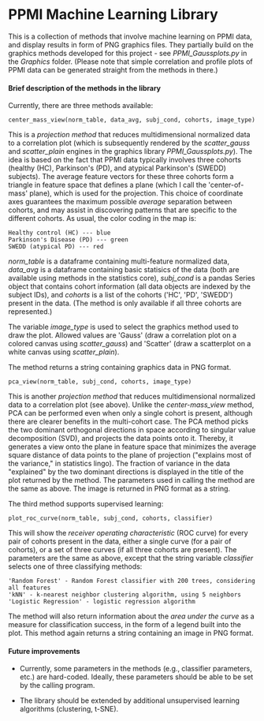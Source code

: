 PPMI Machine Learning Library
=============================

This is a collection of methods that involve machine learning on PPMI data, and display results in form of PNG graphics files.  They partially build on the graphics methods developed for this project - see *PPMI_Gaussplots.py* in the *Graphics* folder.  (Please note that simple correlation and profile plots of PPMI data can be generated straight from the methods in there.)

#### Brief description of the methods in the library

Currently, there are three methods available:

	center_mass_view(norm_table, data_avg, subj_cond, cohorts, image_type)

This is a *projection method* that reduces multidimensional normalized data to a correlation plot (which is subsequently rendered by the *scatter_gauss* and *scatter_plain* engines in the graphics library *PPMI_Gaussplots.py*).  The idea is based on the fact that PPMI data typically involves three cohorts (healthy (HC), Parkinson's (PD), and atypical Parkinson's (SWEDD) subjects).  The average feature vectors for these three cohorts form a triangle in feature space that defines a plane (which I call the 'center-of-mass' plane), which is used for the projection.  This choice of coordinate axes guarantees the maximum possible *average* separation between cohorts, and may assist in discovering patterns that are specific to the different cohorts.  As usual, the color coding in the map is:

	Healthy control (HC) --- blue
	Parkinson's Disease (PD) --- green
	SWEDD (atypical PD) --- red

*norm_table* is a dataframe containing multi-feature normalized data, *data_avg* is a dataframe containing basic statisics of the data (both are available using methods in the statistics core), *subj_cond* is a pandas Series object that contains cohort information (all data objects are indexed by the subject IDs), and *cohorts* is a list of the cohorts ('HC', 'PD', 'SWEDD') present in the data.  (The method is only available if all three cohorts are represented.)

The variable *image_type* is used to select the graphics method used to draw the plot.  Allowed values are 'Gauss' (draw a correlation plot on a colored canvas using *scatter_gauss*) and 'Scatter' (draw a scatterplot on a white canvas using *scatter_plain*).

The method returns a string containing graphics data in PNG format.

	pca_view(norm_table, subj_cond, cohorts, image_type)

This is another *projection method* that reduces multidimensional normalized data to a correlation plot (see above).  Unlike the *center-mass_view* method, PCA can be performed even when only a single cohort is present, although there are clearer benefits in the multi-cohort case. The PCA method picks the two dominant orthogonal directions in space according to singular value decomposition (SVD), and projects the data points onto it.  Thereby, it generates a view onto the plane in feature space that minimizes the average square distance of data points to the plane of projection ("explains most of the variance," in statistics lingo).  The fraction of variance in the data "explained" by the two dominant directions is displayed in the title of the plot returned by the method.  The parameters used in calling the method are the same as above.  The image is returned in PNG format as a string.

The third method supports supervised learning:

	plot_roc_curve(norm_table, subj_cond, cohorts, classifier)

This will show the *receiver operating characteristic* (ROC curve) for every pair of cohorts present in the data, either a single curve (for a pair of cohorts), or a set of three curves (if all three cohorts are present).  The parameters are the same as above, except that the string variable *classifier* selects one of three classifying methods:

	'Random Forest' - Random Forest classifier with 200 trees, considering all features
	'kNN' - k-nearest neighbor clustering algorithm, using 5 neighbors
	'Logistic Regression' - logistic regression algorithm

The method will also return information about the *area under the curve* as a measure for classification success, in the form of a legend built into the plot.  This method again returns a string containing an image in PNG format.

#### Future improvements

*	Currently, some parameters in the methods (e.g., classifier parameters, etc.) are hard-coded.  Ideally, these parameters should be able to be set by the calling program.

*	The library should be extended by additional unsupervised learning algorithms (clustering, t-SNE).
